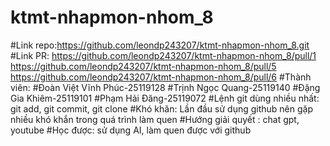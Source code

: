 # ktmt-nhapmon-nhom_8
#Link repo:https://github.com/leondp243207/ktmt-nhapmon-nhom_8.git
#Link PR: https://github.com/leondp243207/ktmt-nhapmon-nhom_8/pull/1
         https://github.com/leondp243207/ktmt-nhapmon-nhom_8/pull/5
         https://github.com/leondp243207/ktmt-nhapmon-nhom_8/pull/6
#Thành viên:
#Đoàn Việt Vĩnh Phúc-25119128
#Trịnh Ngọc Quang-25119140
#Đặng Gia Khiêm-25119101
#Phạm Hải Đăng-25119072
#Lệnh git dùng nhiều nhất: git add, git commit, git clone
#Khó khăn: Lần đầu sử dụng github nên gặp nhiều khó khắn trong quá trình làm quen
#Hướng giải quyết : chat gpt, youtube
#Học được: sử dụng AI, làm quen được với github
